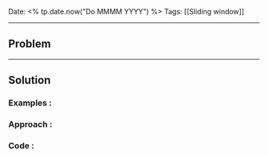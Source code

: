 
Date: <% tp.date.now("Do MMMM YYYY") %>
Tags: [[Sliding window]]

---
## Problem



---
## Solution

### Examples :


### Approach :


### Code :

```java

```




